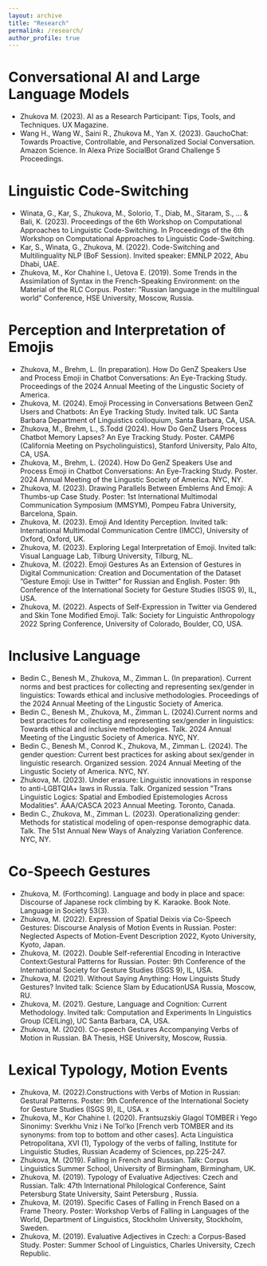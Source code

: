```yaml
---
layout: archive
title: "Research"
permalink: /research/
author_profile: true
---
```


Conversational AI and Large Language Models
======
* Zhukova M. (2023). AI as a Research Participant: Tips, Tools, and Techniques. UX Magazine. 
* Wang H., Wang W., Saini R., Zhukova M., Yan X. (2023). GauchoChat: Towards Proactive, Controllable, and Personalized Social Conversation. Amazon Science. In Alexa Prize SocialBot Grand Challenge 5 Proceedings.

Linguistic Code-Switching
======
* Winata, G., Kar, S., Zhukova, M., Solorio, T., Diab, M., Sitaram, S., ... & Bali, K. (2023). Proceedings of the 6th Workshop on Computational Approaches to Linguistic Code-Switching. In Proceedings of the 6th Workshop on Computational Approaches to Linguistic Code-Switching.
* Kar, S., Winata, G., Zhukova, M. (2022). Code-Switching and Multilinguality NLP (BoF Session). Invited speaker: EMNLP 2022, Abu Dhabi, UAE.
* Zhukova, M., Kor Chahine I., Uetova E. (2019). Some Trends in the Assimilation of Syntax in the French-Speaking Environment: on the Material of the RLC Corpus. Poster: ”Russian language in the multilingual world” Conference, HSE University, Moscow, Russia.

Perception and Interpretation of Emojis
======
* Zhukova, M., Brehm, L. (In preparation). How Do GenZ Speakers Use and Process Emoji in Chatbot Conversations: An Eye-Tracking Study. Proceedings of the 2024 Annual Meeting of the Lingustic Society of America.
* Zhukova, M. (2024). Emoji Processing in Conversations Between GenZ Users and Chatbots: An Eye Tracking Study. Invited talk. UC Santa Barbara Department of Linguistics colloquium, Santa Barbara, CA, USA. 
* Zhukova, M., Brehm, L., S.Todd (2024). How Do GenZ Users Process Chatbot Memory Lapses? An Eye Tracking Study. Poster. CAMP6 (California Meeting on Psycholinguistics), Stanford University, Palo Alto, CA, USA. 
* Zhukova, M., Brehm, L. (2024). How Do GenZ Speakers Use and Process Emoji in Chatbot Conversations: An Eye-Tracking Study. Poster. 2024 Annual Meeting of the Lingustic Society of America. NYC, NY.
* Zhukova, M. (2023). Drawing Parallels Between Emblems And Emoji: A Thumbs-up Case Study. Poster: 1st International Multimodal Communication Symposium (MMSYM), Pompeu Fabra University, Barcelona, Spain.
* Zhukova, M. (2023). Emoji And Identity Perception. Invited talk: International Multimodal Communication Centre (IMCC), University of Oxford, Oxford, UK.
* Zhukova, M. (2023). Exploring Legal Interpretation of Emoji. Invited talk: Visual Language Lab, Tilburg University, Tilburg, NL.
* Zhukova, M. (2022). Emoji Gestures As an Extension of Gestures in Digital Communication: Creation and Documentation of the Dataset ”Gesture Emoji: Use in Twitter” for Russian and English. Poster: 9th Conference of the International Society for Gesture Studies (ISGS 9), IL, USA.
* Zhukova, M. (2022). Aspects of Self-Expression in Twitter via Gendered and Skin Tone Modified Emoji. Talk: Society for Linguistic Anthropology 2022 Spring Conference, University of Colorado, Boulder, CO, USA.

Inclusive Language
======
* Bedin C., Benesh M., Zhukova, M., Zimman L. (In preparation). Current norms and best practices for collecting and representing sex/gender in linguistics: Towards ethical and inclusive methodologies. Proceedings of the 2024 Annual Meeting of the Lingustic Society of America. 
* Bedin C., Benesh M., Zhukova, M., Zimman L. (2024).Current norms and best practices for collecting and representing sex/gender in linguistics: Towards ethical and inclusive methodologies. Talk. 2024 Annual Meeting of the Lingustic Society of America. NYC, NY.
* Bedin C., Benesh M., Conrod K., Zhukova, M., Zimman L. (2024). The gender question: Current best practices for asking about sex/gender in linguistic research. Organized session. 2024 Annual Meeting of the Lingustic Society of America. NYC, NY.
* Zhukova, M. (2023). Under erasure: Linguistic innovations in response to anti-LGBTQIA+ laws in Russia. Talk. Organized session "Trans Linguistic Logics: Spatial and Embodied Epistemologies Across Modalities". AAA/CASCA 2023 Annual Meeting. Toronto, Canada.
* Bedin C., Zhukova, M., Zimman L. (2023). Operationalizing gender: Methods for statistical modeling of open-response demographic data. Talk. The 51st Annual New Ways of Analyzing Variation Conference. NYC, NY.

Co-Speech Gestures
======
* Zhukova, M. (Forthcoming). Language and body in place and space: Discourse of Japanese rock climbing by K. Karaoke. Book Note. Language in Society 53(3). 
* Zhukova, M. (2022). Expression of Spatial Deixis via Co-Speech Gestures: Discourse Analysis of Motion Events in Russian. Poster: Neglected Aspects of Motion-Event Description 2022, Kyoto University, Kyoto, Japan.
* Zhukova, M. (2022). Double Self-referential Encoding in Interactive Context:Gestural Patterns for Russian. Poster: 9th Conference of the International Society for Gesture Studies (ISGS 9), IL, USA.
* Zhukova, M. (2021). Without Saying Anything: How Linguists Study Gestures? Invited talk: Science Slam by EducationUSA Russia, Moscow, RU.
* Zhukova, M. (2021). Gesture, Language and Cognition: Current Methodology. Invited talk: Computation and Experiments In Linguistics Group (CEILing), UC Santa Barbara, CA, USA.
* Zhukova, M. (2020). Co-speech Gestures Accompanying Verbs of Motion in Russian. BA Thesis, HSE University, Moscow, Russia.

Lexical Typology, Motion Events
======
* Zhukova, M. (2022).Constructions with Verbs of Motion in Russian: Gestural Patterns. Poster: 9th Conference of the International Society for Gesture Studies (ISGS 9), IL, USA. x
* Zhukova, M., Kor Chahine I. (2020). Frantsuzskiy Glagol TOMBER i Yego Sinonimy: Sverkhu Vniz i Ne
Tol’ko [French verb TOMBER and its synonyms: from top to bottom and other cases]. Acta Linguistica
Petropolitana, XVI (1), Typology of the verbs of falling, Institute for Linguistic Studies, Russian Academy of Sciences, pp.225-247. 
* Zhukova, M. (2019). Falling in French and Russian. Talk: Corpus Linguistics Summer School, University of Birmingham, Birmingham, UK.
* Zhukova, M. (2019). Typology of Evaluative Adjectives: Czech and Russian. Talk: 47th International
Philological Conference, Saint Petersburg State University, Saint Petersburg , Russia.
* Zhukova, M. (2019). Specific Cases of Falling in French Based on a Frame Theory. Poster: Workshop Verbs of Falling in Languages of the World, Department of Linguistics, Stockholm University, Stockholm, Sweden.
* Zhukova, M. (2019). Evaluative Adjectives in Czech: a Corpus-Based Study. Poster: Summer School of
Linguistics, Charles University, Czech Republic.

